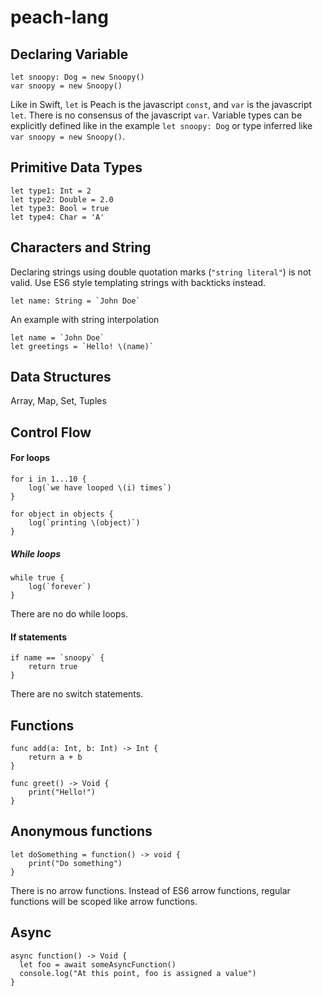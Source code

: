 # peach-lang

## Declaring Variable

```
let snoopy: Dog = new Snoopy()
var snoopy = new Snoopy()
```

Like in Swift, `let` is Peach is the javascript `const`, and `var` is the javascript `let`. There is no consensus of the javascript `var`.
Variable types can be explicitly defined like in the example `let snoopy: Dog` or type inferred like `var snoopy = new Snoopy()`.

## Primitive Data Types

```
let type1: Int = 2
let type2: Double = 2.0
let type3: Bool = true
let type4: Char = 'A'
```

## Characters and String

Declaring strings using double quotation marks (`"string literal"`) is not valid. Use ES6 style templating strings with backticks instead.

```
let name: String = `John Doe`
```

An example with string interpolation

```
let name = `John Doe`
let greetings = `Hello! \(name)`

```

## Data Structures

Array, Map, Set, Tuples


## Control Flow

#### For loops

```
for i in 1...10 {
	log(`we have looped \(i) times`)
} 
```

```
for object in objects {
	log(`printing \(object)`)
} 
```

##### While loops

```
while true {
	log(`forever`)
}
```

There are no do while loops.

#### If statements

```
if name == `snoopy` {
	return true
}
```

There are no switch statements.

## Functions

```
func add(a: Int, b: Int) -> Int {
	return a + b
}
```

```
func greet() -> Void {
    print("Hello!")
}
```

## Anonymous functions

```
let doSomething = function() -> void {
	print("Do something")
}
```

There is no arrow functions. Instead of ES6 arrow functions, regular functions will be scoped like arrow functions.

## Async

```
async function() -> Void {
  let foo = await someAsyncFunction()
  console.log("At this point, foo is assigned a value")
}
```

